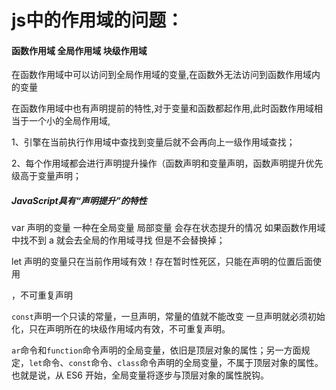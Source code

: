 # js中的作用域的问题：

#### 函数作用域 全局作用域 块级作用域

  在函数作用域中可以访问到全局作用域的变量,在函数外无法访问到函数作用域内的变量

  在函数作用域中也有声明提前的特性,对于变量和函数都起作用,此时函数作用域相当于一个小的全局作用域,

1、引擎在当前执行作用域中查找到变量后就不会再向上一级作用域查找；

2、每个作用域都会进行声明提升操作（函数声明和变量声明，函数声明提升优先级高于变量声明；



##### JavaScript具有“声明提升”的特性

var 声明的变量 一种在全局变量 局部变量 会存在状态提升的情况 如果函数作用域中找不到 a 就会去全局的作用域寻找 但是不会替换掉；



let 声明的变量只在当前作用域有效！存在暂时性死区，只能在声明的位置后面使用

，不可重复声明

`const`声明一个只读的常量，一旦声明，常量的值就不能改变 一旦声明就必须初始化，只在声明所在的块级作用域内有效，不可重复声明。



`ar`命令和`function`命令声明的全局变量，依旧是顶层对象的属性；另一方面规定，`let`命令、`const`命令、`class`命令声明的全局变量，不属于顶层对象的属性。也就是说，从 ES6 开始，全局变量将逐步与顶层对象的属性脱钩。




